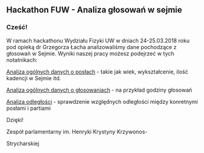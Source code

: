 ## Hackathon FUW - Analiza głosowań w sejmie

### Cześć! 
W ramach hackathonu Wydziału Fizyki UW w dniach 24-25.03.2018 roku pod opieką dr Grzegorza Łacha analizowaliśmy dane pochodzące z głosowań w Sejmie. Wyniki naszej pracy możesz podejrzeć w tych notatnikach:

[Analiza ogólnych danych o posłach](../master/analiza_podsumowan.ipynb) - takie jak wiek, wykształcenie, ilość kadencji w Sejmie itd.

[Analiza ogólnych danych o głosowaniach](../blob/master/Analiza-glosow.ipynb) - na przykład godziny głosowań

[Analiza odległości](../blob/master/odleglosci-partia-posel.ipynb) - sprawdzenie względnych odległości między konretnymi posłami i partiami

Dzięki!

Zespół parlamentarny im. Henryki Krystyny Krzywonos-

Strycharskiej
